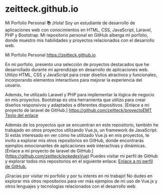# zeitteck.github.io
Mi Porfolio Personal 📚
¡Hola! Soy un estudiante de desarrollo de aplicaciones web con conocimientos en HTML, CSS, JavaScript, Laravel, PHP y Bootstrap. Mi repositorio personal en GitHub alberga mi porfolio, donde muestro mis habilidades y proyectos relacionados con el desarrollo web.

Mi Porfolio Personal
https://zeitteck.github.io

En mi porfolio, presento una selección de proyectos destacados que he desarrollado durante mi aprendizaje en desarrollo de aplicaciones web. Utilizo HTML, CSS y JavaScript para crear diseños atractivos y funcionales, incorporando elementos interactivos para mejorar la experiencia del usuario.

Además, he utilizado Laravel y PHP para implementar la lógica de negocio en mis proyectos. Bootstrap es otra herramienta que utilizo para crear diseños responsivos y adaptados a diferentes dispositivos.
[Enlace a mi proyecto de laravel de GitHub.] https://github.com/zeitteck/proyectoEMT
[Texto del enlace](https://www.solucionex.com/sites/default/files/posts/imagen/laravel-8-jetstream.png)

Además de los proyectos que se encuentran en este repositorio, también he trabajado en otros proyectos utilizando Vue.js, un framework de JavaScript. Si estás interesado en ver cómo he utilizado Vue.js en mis proyectos, te invito a explorar mis otros repositorios en GitHub, donde encontrarás ejemplos emocionantes de aplicaciones web interactivas y dinámicas.
[Enlace a mi proyecto de laravel de GitHub.] (https://github.com/zeitteck/pokedexVue)
Puedes visitar mi perfil de GitHub y explorar todos mis repositorios en el siguiente enlace: 
[Enlace a mi perfil de GitHub.](https://github.com/zeitteck)

¡Gracias por visitar mi porfolio y por tu interés en mi trabajo! No dudes en explorar mis otros repositorios para ver más ejemplos de mi uso de Vue.js y otros lenguajes y tecnologías relacionados con el desarrollo web.
